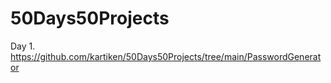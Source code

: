 # 50Days50Projects

Day 1. https://github.com/kartiken/50Days50Projects/tree/main/PasswordGenerator
